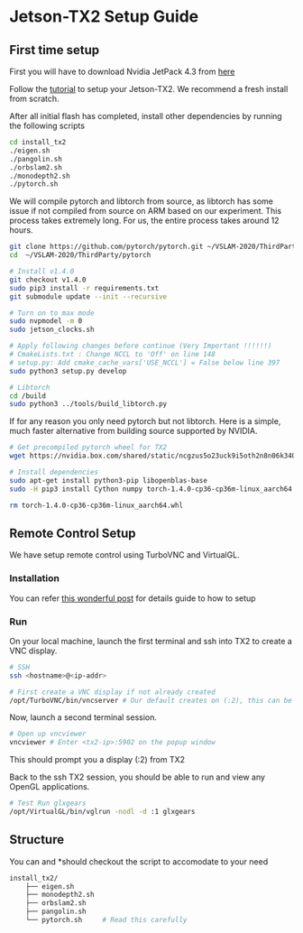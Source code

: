 # Jetson-TX2 Setup Guide

## First time setup
First you will have to download Nvidia JetPack 4.3 from [here](https://docs.nvidia.com/sdk-manager/install-with-sdkm-jetson/index.html)

Follow the [tutorial](https://docs.nvidia.com/sdk-manager/install-with-sdkm-jetson/index.html) to setup your Jetson-TX2. We recommend a fresh install from scratch.

After all initial flash has completed, install other dependencies by running the following scripts
```bash
cd install_tx2
./eigen.sh
./pangolin.sh
./orbslam2.sh
./monodepth2.sh
./pytorch.sh
```

We will compile pytorch and libtorch from source, as libtorch has some issue if not compiled from source on ARM based on our experiment. This process takes extremely long. For us, the entire process takes around 12 hours.
```bash
git clone https://github.com/pytorch/pytorch.git ~/VSLAM-2020/ThirdParty/pytorch
cd  ~/VSLAM-2020/ThirdParty/pytorch

# Install v1.4.0
git checkout v1.4.0
sudo pip3 install -r requirements.txt
git submodule update --init --recursive

# Turn on to max mode
sudo nvpmodel -m 0
sudo jetson_clocks.sh

# Apply following changes before continue (Very Important !!!!!!)
# CmakeLists.txt : Change NCCL to 'Off' on line 148
# setup.py: Add cmake_cache_vars['USE_NCCL'] = False below line 397
sudo python3 setup.py develop

# Libtorch
cd /build
sudo python3 ../tools/build_libtorch.py
```

If for any reason you only need pytorch but not libtorch. Here is a simple, much faster alternative from building source supported by NVIDIA.
```bash
# Get precompiled pytorch wheel for TX2
wget https://nvidia.box.com/shared/static/ncgzus5o23uck9i5oth2n8n06k340l6k.whl -O torch-1.4.0-cp36-cp36m-linux_aarch64.whl

# Install dependencies
sudo apt-get install python3-pip libopenblas-base
sudo -H pip3 install Cython numpy torch-1.4.0-cp36-cp36m-linux_aarch64.whl

rm torch-1.4.0-cp36-cp36m-linux_aarch64.whl
```

## Remote Control Setup
We have setup remote control using TurboVNC and VirtualGL.

### Installation
You can refer [this wonderful post](https://forums.developer.nvidia.com/t/howto-install-virtualgl-and-turbovnc-to-jetson-tk1/37790#4939863) for details guide to how to setup

### Run
On your local machine, launch the first terminal and ssh into TX2 to create a VNC display.
```bash
# SSH
ssh <hostname>@<ip-addr>

# First create a VNC display if not already created
/opt/TurboVNC/bin/vncserver # Our default creates on (:2), this can be different based on ur setup
```

Now, launch a second terminal session.
```bash
# Open up vncviewer
vncviewer # Enter <tx2-ip>:5902 on the popup window
```
This should prompt you a display (:2) from TX2


Back to the ssh TX2 session, you should be able to run and view any OpenGL applications.
```bash
# Test Run glxgears
/opt/VirtualGL/bin/vglrun -nodl -d :1 glxgears
```



## Structure
You can and *should checkout the script to accomodate to your need
```bash
install_tx2/
    ├── eigen.sh
    ├── monodepth2.sh
    ├── orbslam2.sh
    ├── pangolin.sh
    └── pytorch.sh     # Read this carefully
```